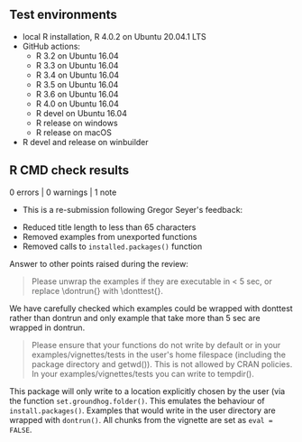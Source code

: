 ## Test environments

* local R installation, R 4.0.2 on Ubuntu 20.04.1 LTS
* GitHub actions:
  - R 3.2 on Ubuntu 16.04
  - R 3.3 on Ubuntu 16.04
  - R 3.4 on Ubuntu 16.04
  - R 3.5 on Ubuntu 16.04
  - R 3.6 on Ubuntu 16.04
  - R 4.0 on Ubuntu 16.04
  - R devel on Ubuntu 16.04
  - R release on windows
  - R release on macOS
* R devel and release on winbuilder

## R CMD check results

0 errors | 0 warnings | 1 note

* This is a re-submission following Gregor Seyer's feedback:

- Reduced title length to less than 65 characters
- Removed examples from unexported functions
- Removed calls to `installed.packages()` function

Answer to other points raised during the review:

> Please unwrap the examples if they are executable in < 5 sec, or replace 
\dontrun{} with \donttest{}. 

We have carefully checked which examples could be wrapped with donttest rather
than dontrun and only example that take more than 5 sec are wrapped in dontrun.

> Please ensure that your functions do not write by default or in your 
examples/vignettes/tests in the user's home filespace (including the package 
directory and getwd()). This is not allowed by CRAN policies. In your 
examples/vignettes/tests you can write to tempdir(). 

This package will only write to a location explicitly chosen by the user (via 
the function `set.groundhog.folder()`. This emulates the behaviour of 
`install.packages()`.
Examples that would write in the user directory are wrapped with `dontrun()`.
All chunks from the vignette are set as `eval = FALSE`.
